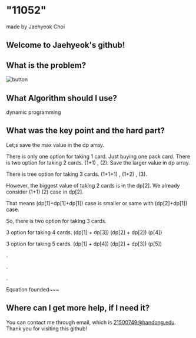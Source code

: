 
# "11052"

made by Jaehyeok Choi

## Welcome to Jaehyeok's github!

## What is the problem?

![button](https://github.com/Choi-JaeHyeok-21500749/11052/blob/main/11052_pro.JPG)

## What Algorithm should I use?

dynamic programming

## What was the key point and the hard part?

Let;s save the max value in the dp array.

There is only one option for taking 1 card. Just buying one pack card.
There is two option for taking 2 cards. (1+1) , (2). Save the larger value in dp array.

There is tree option for taking 3 cards. (1+1+1) , (1+2) , (3).

However, the biggest value of taking 2 cards is in the dp[2]. We already consider (1+1) (2) case in dp[2].

That means (dp[1]+dp[1]+dp[1]) case is smaller or same with (dp[2]+dp[1]) case.

So, there is two option for taking 3 cards.

3 option for taking 4 cards. (dp[1] + dp[3]) (dp[2] + dp[2]) (p[4])

3 option for taking 5 cards. (dp[1] + dp[4]) (dp[2] + dp[3]) (p[5])

.

.

.

Equation founded~~~

## Where can I get more help, if I need it?

You can contact me through email, which is 21500749@handong.edu.
Thank you for visiting this github!

